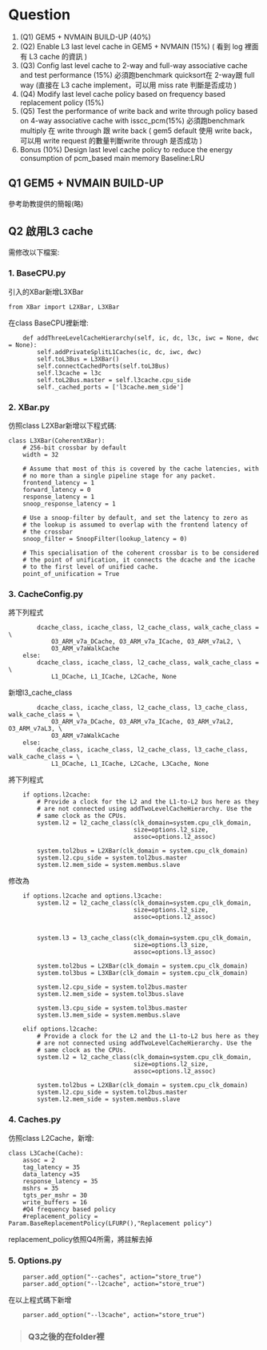 # Question
1. (Q1) GEM5 + NVMAIN BUILD-UP (40%)     
2. (Q2) Enable L3 last level cache in GEM5 + NVMAIN (15%) ( 看到 log 裡面有 L3 cache 的資訊 )
3. (Q3) Config last level cache to  2-way and full-way associative cache and test performance (15%)
必須跑benchmark quicksort在 2-way跟 full way (直接在 L3 cache implement，可以用 miss rate 判斷是否成功 )
4. (Q4) Modify last level cache policy based on frequency based replacement policy (15%)
5. (Q5) Test the performance of write back and write through policy based on 4-way associative cache with 
isscc_pcm(15%) 
必須跑benchmark multiply 在 write through 跟 write back ( gem5 default 使用 write back，可以用 write request 
的數量判斷write through 是否成功 )
6. Bonus (10%)
 Design last level cache policy to reduce the energy consumption of pcm_based main memory 
Baseline:LRU

## Q1 GEM5 + NVMAIN BUILD-UP
參考助教提供的簡報(略)

## Q2 啟用L3 cache
需修改以下檔案:

### 1. BaseCPU.py
引入的XBar新增L3XBar
```
from XBar import L2XBar, L3XBar
```

在class BaseCPU裡新增:
```
    def addThreeLevelCacheHierarchy(self, ic, dc, l3c, iwc = None, dwc = None):
        self.addPrivateSplitL1Caches(ic, dc, iwc, dwc)
        self.toL3Bus = L3XBar()
        self.connectCachedPorts(self.toL3Bus)
        self.l3cache = l3c
        self.toL2Bus.master = self.l3cache.cpu_side
        self._cached_ports = ['l3cache.mem_side']
```


### 2. XBar.py
仿照class L2XBar新增以下程式碼:
```
class L3XBar(CoherentXBar):
    # 256-bit crossbar by default
    width = 32

    # Assume that most of this is covered by the cache latencies, with
    # no more than a single pipeline stage for any packet.
    frontend_latency = 1
    forward_latency = 0
    response_latency = 1
    snoop_response_latency = 1

    # Use a snoop-filter by default, and set the latency to zero as
    # the lookup is assumed to overlap with the frontend latency of
    # the crossbar
    snoop_filter = SnoopFilter(lookup_latency = 0)

    # This specialisation of the coherent crossbar is to be considered
    # the point of unification, it connects the dcache and the icache
    # to the first level of unified cache.
    point_of_unification = True
```

### 3. CacheConfig.py
將下列程式
```
        dcache_class, icache_class, l2_cache_class, walk_cache_class = \
            O3_ARM_v7a_DCache, O3_ARM_v7a_ICache, O3_ARM_v7aL2, \
            O3_ARM_v7aWalkCache
    else:
        dcache_class, icache_class, l2_cache_class, walk_cache_class = \
            L1_DCache, L1_ICache, L2Cache, None
```
新增l3_cache_class
```
        dcache_class, icache_class, l2_cache_class, l3_cache_class, walk_cache_class = \
            O3_ARM_v7a_DCache, O3_ARM_v7a_ICache, O3_ARM_v7aL2, O3_ARM_v7aL3, \
            O3_ARM_v7aWalkCache
    else:
        dcache_class, icache_class, l2_cache_class, l3_cache_class, walk_cache_class = \
            L1_DCache, L1_ICache, L2Cache, L3Cache, None

```


將下列程式
```
    if options.l2cache:
        # Provide a clock for the L2 and the L1-to-L2 bus here as they
        # are not connected using addTwoLevelCacheHierarchy. Use the
        # same clock as the CPUs.
        system.l2 = l2_cache_class(clk_domain=system.cpu_clk_domain,
                                   size=options.l2_size,
                                   assoc=options.l2_assoc)

        system.tol2bus = L2XBar(clk_domain = system.cpu_clk_domain)
        system.l2.cpu_side = system.tol2bus.master
        system.l2.mem_side = system.membus.slave
```
修改為
```
    if options.l2cache and options.l3cache:
        system.l2 = l2_cache_class(clk_domain=system.cpu_clk_domain,
                                   size=options.l2_size,
                                   assoc=options.l2_assoc)


        system.l3 = l3_cache_class(clk_domain=system.cpu_clk_domain,
                                   size=options.l3_size,
                                   assoc=options.l3_assoc)

        system.tol2bus = L2XBar(clk_domain = system.cpu_clk_domain)
        system.tol3bus = L3XBar(clk_domain = system.cpu_clk_domain)

        system.l2.cpu_side = system.tol2bus.master
        system.l2.mem_side = system.tol3bus.slave

        system.l3.cpu_side = system.tol3bus.master
        system.l3.mem_side = system.membus.slave

    elif options.l2cache:
        # Provide a clock for the L2 and the L1-to-L2 bus here as they
        # are not connected using addTwoLevelCacheHierarchy. Use the
        # same clock as the CPUs.
        system.l2 = l2_cache_class(clk_domain=system.cpu_clk_domain,
                                   size=options.l2_size,
                                   assoc=options.l2_assoc)

        system.tol2bus = L2XBar(clk_domain = system.cpu_clk_domain)
        system.l2.cpu_side = system.tol2bus.master
        system.l2.mem_side = system.membus.slave
```

### 4. Caches.py
仿照class L2Cache，新增:
```
class L3Cache(Cache):
    assoc = 2
    tag_latency = 35
    data_latency =35
    response_latency = 35
    mshrs = 35
    tgts_per_mshr = 30
    write_buffers = 16
    #Q4 frequency based policy
    #replacement_policy = Param.BaseReplacementPolicy(LFURP(),"Replacement policy")
```
replacement_policy依照Q4所需，將註解去掉

### 5. Options.py
```
    parser.add_option("--caches", action="store_true")
    parser.add_option("--l2cache", action="store_true")
```
在以上程式碼下新增
```
    parser.add_option("--l3cache", action="store_true")
```

> ### Q3之後的在folder裡
